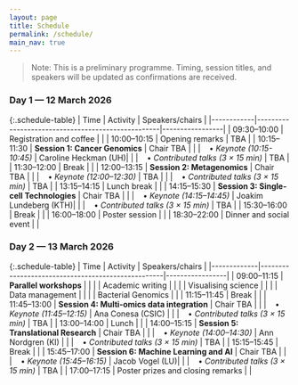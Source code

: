 ```yaml
---
layout: page
title: Schedule
permalink: /schedule/
main_nav: true
---
```


> Note: This is a preliminary programme. Timing, session titles, and speakers will be updated as confirmations are received.

### Day 1 — 12 March 2026

{:.schedule-table}
| Time       | Activity                                          | Speakers/chairs |
|------------|---------------------------------------------------|-----------------|
| 09:30–10:00 | Registration and coffee                          |                 |
| 10:00–10:15 | Opening remarks                                  | TBA             |
| 10:15–11:30 | **Session 1: Cancer Genomics**                   | Chair TBA       |
|             | &nbsp;&nbsp;&nbsp;• *Keynote (10:15-10:45)*      | Caroline Heckman (UH)|
|             | &nbsp;&nbsp;&nbsp;• *Contributed talks (3 × 15 min)* | TBA             |
| 11:30–12:00 | Break                                            |                 |
| 12:00–13:15 | **Session 2: Metagenomics**                      | Chair TBA       |
|             | &nbsp;&nbsp;&nbsp;• *Keynote (12:00–12:30)*      | TBA             |
|             | &nbsp;&nbsp;&nbsp;• *Contributed talks (3 × 15 min)* | TBA             |
| 13:15–14:15 | Lunch break                                      |                 |
| 14:15–15:30 | **Session 3: Single-cell Technologies**          | Chair TBA       |
|             | &nbsp;&nbsp;&nbsp;• *Keynote (14:15–14:45)*      | Joakim Lundeberg (KTH)|
|             | &nbsp;&nbsp;&nbsp;• *Contributed talks (3 × 15 min)* | TBA             |
| 15:30–16:00 | Break                                            |                 |
| 16:00–18:00 | Poster session                                   |                 |
| 18:30–22:00 | Dinner and social event                          |                 |

### Day 2 — 13 March 2026

{:.schedule-table}
| Time        | Activity                                          | Speakers/chairs |
|-------------|---------------------------------------------------|-----------------|
| 09:00–11:15 | **Parallel workshops**                            |                 |
|             | Academic writing                                  |                 |
|             | Visualising science                               |                 |
|             | Data management                                   |                 |
|             | Bacterial Genomics                                |                 |
| 11:15–11:45 | Break                                             |                 |
| 11:45–13:00 | **Session 4: Multi‑omics data integration**       | Chair TBA       |
|             | &nbsp;&nbsp;&nbsp;• *Keynote (11:45–12:15)*       | Ana Conesa (CSIC)  |
|             | &nbsp;&nbsp;&nbsp;• *Contributed talks (3 × 15 min)* | TBA             |
| 13:00–14:00 | Lunch                                             |                 |
| 14:00–15:15 | **Session 5: Translational Research**             | Chair TBA       |
|             | &nbsp;&nbsp;&nbsp;• *Keynote (14:00–14:30)*       | Ann Nordgren (KI) |
|             | &nbsp;&nbsp;&nbsp;• *Contributed talks (3 × 15 min)* | TBA             |
| 15:15–15:45 | Break                                             |                 |
| 15:45–17:00 | **Session 6: Machine Learning and AI**            | Chair TBA       |
|             | &nbsp;&nbsp;&nbsp;• *Keynote (15:45–16:15)*       | Jacob Vogel (LU)|
|             | &nbsp;&nbsp;&nbsp;• *Contributed talks (3 × 15 min)* | TBA             |
| 17:00–17:15 | Poster prizes and closing remarks                 |                 |
